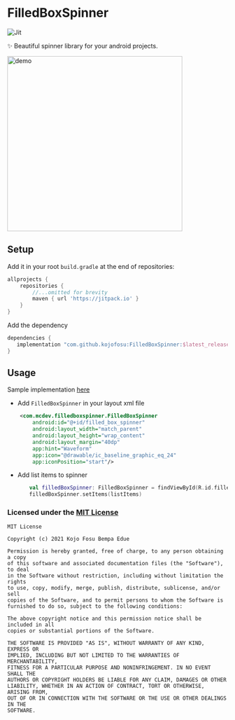 # FilledBoxSpinner 
![Jit](https://img.shields.io/jitpack/v/github/kojofosu/FilledBoxSpinner?style=for-the-badge) 

:sparkles: Beautiful spinner library for your android projects.

<img src="https://user-images.githubusercontent.com/20203694/124296444-7c556980-db49-11eb-9908-d1a40a97c480.gif" alt="demo"  width="400" />

## Setup

Add it in your root `build.gradle` at the end of repositories:

```groovy
allprojects {
    repositories {
        //...omitted for brevity
        maven { url 'https://jitpack.io' }
    }
}
```



Add the dependency

```groovy
dependencies {
   implementation "com.github.kojofosu:FilledBoxSpinner:$latest_release"
}
```

## Usage
Sample implementation [here](app/)

- Add `FilledBoxSpinner` in your layout xml file
```xml
    <com.mcdev.filledboxspinner.FilledBoxSpinner
        android:id="@+id/filled_box_spinner"
        android:layout_width="match_parent"
        android:layout_height="wrap_content"
        android:layout_margin="40dp"
        app:hint="Waveform"
        app:icon="@drawable/ic_baseline_graphic_eq_24"
        app:iconPosition="start"/>
```

- Add list items to spinner
```kotlin
       val filledBoxSpinner: FilledBoxSpinner = findViewById(R.id.filled_box_spinner)
       filledBoxSpinner.setItems(listItems)
```

### Licensed under the [MIT License](LICENSE)

```
MIT License

Copyright (c) 2021 Kojo Fosu Bempa Edue

Permission is hereby granted, free of charge, to any person obtaining a copy
of this software and associated documentation files (the "Software"), to deal
in the Software without restriction, including without limitation the rights
to use, copy, modify, merge, publish, distribute, sublicense, and/or sell
copies of the Software, and to permit persons to whom the Software is
furnished to do so, subject to the following conditions:

The above copyright notice and this permission notice shall be included in all
copies or substantial portions of the Software.

THE SOFTWARE IS PROVIDED "AS IS", WITHOUT WARRANTY OF ANY KIND, EXPRESS OR
IMPLIED, INCLUDING BUT NOT LIMITED TO THE WARRANTIES OF MERCHANTABILITY,
FITNESS FOR A PARTICULAR PURPOSE AND NONINFRINGEMENT. IN NO EVENT SHALL THE
AUTHORS OR COPYRIGHT HOLDERS BE LIABLE FOR ANY CLAIM, DAMAGES OR OTHER
LIABILITY, WHETHER IN AN ACTION OF CONTRACT, TORT OR OTHERWISE, ARISING FROM,
OUT OF OR IN CONNECTION WITH THE SOFTWARE OR THE USE OR OTHER DEALINGS IN THE
SOFTWARE.
```
